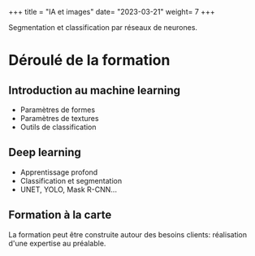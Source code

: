 +++
title = "IA et images"
date= "2023-03-21"
weight= 7
+++

Segmentation et classification par réseaux de neurones.

<!--more-->

# Déroulé de la formation

## Introduction au machine learning

- Paramètres de formes
- Paramètres de textures
- Outils de classification

## Deep learning

- Apprentissage profond
- Classification et segmentation
- UNET, YOLO, Mask R-CNN...

## Formation à la carte

La formation peut être construite autour des besoins clients: réalisation d'une expertise au préalable.
